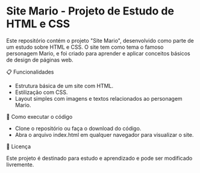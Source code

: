 # Site Mario - Projeto de Estudo de HTML e CSS

Este repositório contém o projeto "Site Mario", desenvolvido como parte de um estudo sobre HTML e CSS. O site tem como tema o famoso personagem Mario, e foi criado para aprender e aplicar conceitos básicos de design de páginas web.

📋 Funcionalidades

   * Estrutura básica de um site com HTML.
   * Estilização com CSS.
   * Layout simples com imagens e textos relacionados ao personagem Mario.

🚀 Como executar o código

   * Clone o repositório ou faça o download do código.
   * Abra o arquivo index.html em qualquer navegador para visualizar o site.

📄 Licença

Este projeto é destinado para estudo e aprendizado e pode ser modificado livremente.
